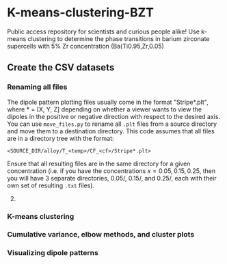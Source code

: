 # K-means-clustering-BZT
Public access repository for scientists and curious people alike! Use k-means clustering to determine the phase transitions in barium zirconate supercells with 5% Zr concentration (Ba(Ti0.95,Zr,0.05) <come back and check the concentrations later>
  
## Create the CSV datasets
 ### Renaming all files
The dipole pattern plotting files usually come in the format "Stripe*.plt", where * = [X, Y, Z] depending on whether a viewer wants to view the dipoles in the positive or negative direction with respect to the desired axis. You can use `move_files.py` to rename all `.plt` files from a source directory and move them to a destination directory. This code assumes that all files are in a directory tree with the format: 
  
  `<SOURCE_DIR/alloy/T_<temp>/CF_<cf>/Stripe*.plt>`
  
  Ensure that all resulting files are in the same directory for a given concentration (i.e. if you have the concentrations $x = 0.05,0.15,0.25$, then you will have 3 separate directories, 0.05/, 0.15/, and 0.25/, each with their own set of resulting `.txt` files).
  
  2. 
  
  
### K-means clustering
  
### Cumulative variance, elbow methods, and cluster plots
  
### Visualizing dipole patterns
  
